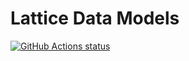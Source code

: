 # Lattice Data Models

<p align="left">
  <a href="https://github.com/pumperknickle/honeyrl/actions?query=workflow%3ABuild"><img alt="GitHub Actions status" src="https://github.com/pumperknickle/honeyrl/workflows/Build/badge.svg"></a>
</p>
